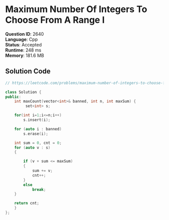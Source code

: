 # Maximum Number Of Integers To Choose From A Range I

**Question ID**: 2640  
**Language**: Cpp  
**Status**: Accepted  
**Runtime**: 248 ms  
**Memory**: 181.6 MB  

## Solution Code
```cpp
// https://leetcode.com/problems/maximum-number-of-integers-to-choose-from-a-range-i

class Solution {
public:
    int maxCount(vector<int>& banned, int n, int maxSum) {
         set<int> s;

    for(int i=1;i<=n;i++)
        s.insert(i);

    for (auto i : banned)
        s.erase(i);

    int sum = 0, cnt = 0;
    for (auto v : s)
    {

        if (v + sum <= maxSum)
        {
            sum += v;
            cnt++;
        }
        else
            break;
    }

    return cnt;
    }
};
```
